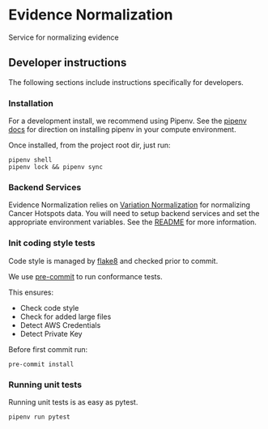 # Evidence Normalization

Service for normalizing evidence

## Developer instructions

The following sections include instructions specifically for developers.

### Installation
For a development install, we recommend using Pipenv. See the 
[pipenv docs](https://pipenv-fork.readthedocs.io/en/latest/#install-pipenv-today) 
for direction on installing pipenv in your compute environment.
 
Once installed, from the project root dir, just run:

```commandline
pipenv shell
pipenv lock && pipenv sync
```

### Backend Services

Evidence Normalization relies on [Variation Normalization](https://github.com/cancervariants/variation-normalization) for normalizing Cancer Hotspots data. You will need to setup backend services and set the appropriate environment variables. See the [README](https://github.com/cancervariants/variation-normalization#variation-normalization) for more information.


### Init coding style tests

Code style is managed by [flake8](https://github.com/PyCQA/flake8) and checked prior to commit.

We use [pre-commit](https://pre-commit.com/#usage) to run conformance tests.

This ensures:

* Check code style
* Check for added large files
* Detect AWS Credentials
* Detect Private Key

Before first commit run:

```commandline
pre-commit install
```


### Running unit tests

Running unit tests is as easy as pytest.

```commandline
pipenv run pytest
```
